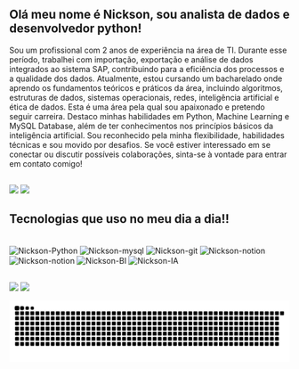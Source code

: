 ## Olá meu nome é Nickson, sou analista de dados e desenvolvedor python!

Sou um profissional com 2 anos de experiência na área de TI. Durante esse período, trabalhei com importação, exportação e análise de dados integrados ao sistema SAP, contribuindo para a eficiência dos processos e a qualidade dos dados.
Atualmente, estou cursando um bacharelado onde aprendo os fundamentos teóricos e práticos da área, incluindo algoritmos, estruturas de dados, sistemas operacionais, redes, inteligência artificial e ética de dados. Esta é uma área pela qual sou apaixonado e pretendo seguir carreira. Destaco minhas habilidades em Python, Machine Learning e MySQL Database, além de ter conhecimentos nos princípios básicos da inteligência artificial.
Sou reconhecido pela minha flexibilidade, habilidades técnicas e sou movido por desafios. Se você estiver interessado em se conectar ou discutir possíveis colaborações, sinta-se à vontade para entrar em contato comigo!
##

<div>
<img height="150em" src="https://github-readme-stats.vercel.app/api?username=NicksonIndiani&show_icons=true&theme=algolia&show_icons=true&hide=prs,issues"/>
<img height="150em" src="https://github-readme-stats.vercel.app/api/top-langs/?username=NicksonIndiani&layout=compact&theme=algolia"/>
</div>

## Tecnologias que uso no meu dia a dia!!

<div style="display: inline_block"><br>
  <img align="center" alt="Nickson-Python" height="30" width="30" src="https://cdn.jsdelivr.net/gh/devicons/devicon@latest/icons/python/python-original.svg" />
  <img align="center" alt="Nickson-mysql" height="30" width="30" src="https://cdn.jsdelivr.net/gh/devicons/devicon@latest/icons/mysql/mysql-original.svg" />
  <img align="center" alt="Nickson-git" height="30" width="30" src="https://cdn.jsdelivr.net/gh/devicons/devicon@latest/icons/git/git-original.svg" />
  <img align="center" alt="Nickson-notion" height="30" width="30" src="https://cdn.jsdelivr.net/gh/devicons/devicon@latest/icons/notion/notion-original.svg" />
  <img align="center" alt="Nickson-notion" height="30" width="30" src="https://cdn.jsdelivr.net/gh/devicons/devicon@latest/icons/tensorflow/tensorflow-original.svg" />
  <img align="center" alt="Nickson-BI" height="30" width="30" src="https://img.icons8.com/fluency/48/power-bi-2021.png" />
  <img align="center" alt="Nickson-IA" height="30" width="30" src="https://img.icons8.com/cotton/64/artificial-intelligence.png" />
  </div>

##

<div> 
  
  <a href = "mailto:dev.nicksonindiani@hmail.com"><img src="https://img.shields.io/badge/-Gmail-%23333?style=for-the-badge&logo=gmail&logoColor=white" target="_blank"></a>
  <a href="https://www.linkedin.com/in/nickson-indiani/" target="_blank"><img src="https://img.shields.io/badge/-LinkedIn-%230077B5?style=for-the-badge&logo=linkedin&logoColor=white" target="_blank"></a> 
  
</div>

<picture>
  <source media="(prefers-color-scheme: dark)" srcset="https://raw.githubusercontent.com/NicksonIndiani/NicksonIndiani/output/github-contribution-grid-snake-dark.svg">
  <source media="(prefers-color-scheme: dark)" srcset="https://raw.githubusercontent.com/NicksonIndiani/NicksonIndiani/output/github-contribution-grid-snake.svg">
  <img alt="github contribution grid snake animation" src="https://raw.githubusercontent.com/NicksonIndiani/NicksonIndiani/output/github-contribution-grid-snake.svg">
</picture>
<br><br>
